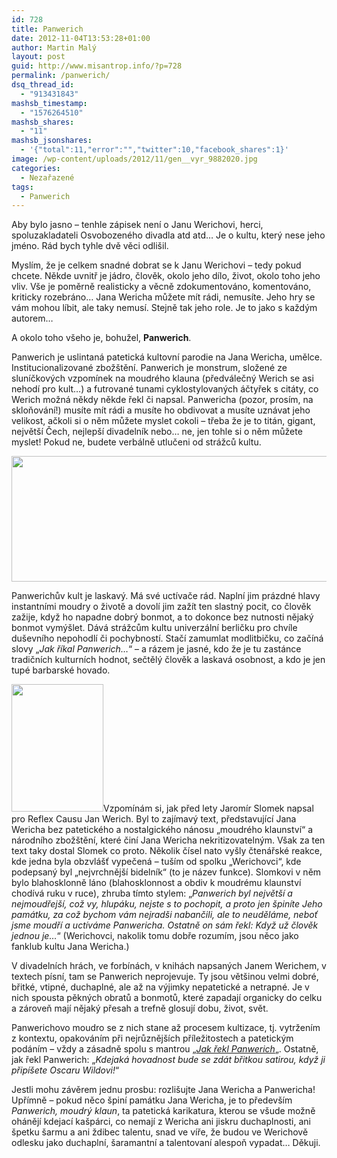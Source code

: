 ```yaml
---
id: 728
title: Panwerich
date: 2012-11-04T13:53:28+01:00
author: Martin Malý
layout: post
guid: http://www.misantrop.info/?p=728
permalink: /panwerich/
dsq_thread_id:
  - "913431843"
mashsb_timestamp:
  - "1576264510"
mashsb_shares:
  - "11"
mashsb_jsonshares:
  - '{"total":11,"error":"","twitter":10,"facebook_shares":1}'
image: /wp-content/uploads/2012/11/gen__vyr_9882020.jpg
categories:
  - Nezařazené
tags:
  - Panwerich
---
```

Aby bylo jasno &#8211; tenhle zápisek není o Janu Werichovi, herci, spoluzakladateli Osvobozeného divadla atd atd&#8230; Je o kultu, který nese jeho jméno. Rád bych tyhle dvě věci odlišil.

<!--more-->

Myslím, že je celkem snadné dobrat se k Janu Werichovi &#8211; tedy pokud chcete. Někde uvnitř je jádro, člověk, okolo jeho dílo, život, okolo toho jeho vliv. Vše je poměrně realisticky a věcně zdokumentováno, komentováno, kriticky rozebráno&#8230; Jana Wericha můžete mít rádi, nemusíte. Jeho hry se vám mohou líbit, ale taky nemusí. Stejně tak jeho role. Je to jako s každým autorem&#8230;

A okolo toho všeho je, bohužel, **Panwerich**.

Panwerich je uslintaná patetická kultovní parodie na Jana Wericha, umělce. Institucionalizované zbožštění. Panwerich je monstrum, složené ze sluníčkových vzpomínek na moudrého klauna (předválečný Werich se asi nehodí pro kult&#8230;) a futrované tunami cyklostylovaných áčtyřek s citáty, co Werich možná někdy někde řekl či napsal. Panwericha (pozor, prosím, na skloňování!) musíte mít rádi a musíte ho obdivovat a musíte uznávat jeho velikost, ačkoli si o něm můžete myslet cokoli &#8211; třeba že je to titán, gigant, největší Čech, nejlepší divadelník nebo&#8230; ne, jen tohle si o něm můžete myslet! Pokud ne, budete verbálně utlučeni od strážců kultu.

<a href="http://www.misantrop.info/?attachment_id=729" rel="attachment wp-att-729"><img class="aligncenter size-full wp-image-729" title="banner7" src="http://www.misantrop.info/wp-content/uploads/2012/11/banner7.jpg" alt="" width="600" height="201" srcset="https://www.misantrop.info/wp-content/uploads/2012/11/banner7.jpg 600w, https://www.misantrop.info/wp-content/uploads/2012/11/banner7-200x67.jpg 200w, https://www.misantrop.info/wp-content/uploads/2012/11/banner7-500x167.jpg 500w" sizes="(max-width: 600px) 100vw, 600px" /></a>

Panwerichův kult je laskavý. Má své uctívače rád. Naplní jim prázdné hlavy instantními moudry o životě a dovolí jim zažít ten slastný pocit, co člověk zažije, když ho napadne dobrý bonmot, a to dokonce bez nutnosti nějaký bonmot vymýšlet. Dává strážcům kultu univerzální berličku pro chvíle duševního nepohodlí či pochybností. Stačí zamumlat modlitbičku, co začíná slovy &#8222;_Jak říkal Panwerich&#8230;_&#8220; &#8211; a rázem je jasné, kdo že je tu zastánce tradičních kulturních hodnot, sečtělý člověk a laskavá osobnost, a kdo je jen tupé barbarské hovado.

<a href="http://www.misantrop.info/?attachment_id=730" rel="attachment wp-att-730"><img class="alignleft size-full wp-image-730" title="05vik09" src="http://www.misantrop.info/wp-content/uploads/2012/11/05vik09.jpg" alt="" width="147" height="204" srcset="https://www.misantrop.info/wp-content/uploads/2012/11/05vik09.jpg 147w, https://www.misantrop.info/wp-content/uploads/2012/11/05vik09-144x200.jpg 144w" sizes="(max-width: 147px) 100vw, 147px" /></a>Vzpomínám si, jak před lety Jaromír Slomek napsal pro Reflex Causu Jan Werich. Byl to zajímavý text, představující Jana Wericha bez patetického a nostalgického nánosu &#8222;moudrého klaunství&#8220; a národního zbožštění, které činí Jana Wericha nekritizovatelným. Však za ten text taky dostal Slomek co proto. Několik čísel nato vyšly čtenářské reakce, kde jedna byla obzvlášť vypečená &#8211; tuším od spolku &#8222;Werichovci&#8220;, kde podepsaný byl &#8222;nejvrchnější bidelník&#8220; (to je název funkce). Slomkovi v něm bylo blahosklonně láno (blahosklonnost a obdiv k moudrému klaunství chodívá ruku v ruce), zhruba tímto stylem: &#8222;_Panwerich byl největší a nejmoudřejší, což vy, hlupáku, nejste s to pochopit, a proto jen špiníte Jeho památku, za což bychom vám nejradši nabančili, ale to neuděláme, neboť jsme moudří a uctíváme Panwericha. Ostatně on sám řekl: Když už člověk jednou je&#8230;_&#8220; (Werichovci, nakolik tomu dobře rozumím, jsou něco jako fanklub kultu Jana Wericha.)

V divadelních hrách, ve forbínách, v knihách napsaných Janem Werichem, v textech písní, tam se Panwerich neprojevuje. Ty jsou většinou velmi dobré, břitké, vtipné, duchaplné, ale až na výjimky nepatetické a netrapné. Je v nich spousta pěkných obratů a bonmotů, které zapadají organicky do celku a zároveň mají nějaký přesah a trefně glosují dobu, život, svět.

Panwerichovo moudro se z nich stane až procesem kultizace, tj. vytržením z kontextu, opakováním při nejrůznějších příležitostech a patetickým podáním &#8211; vždy a zásadně spolu s mantrou &#8222;[_Jak řekl Panwerich_](https://www.google.cz/search?q=%22jak+%C5%99%C3%ADkal+pan+werich%22)&#8222;. Ostatně, jak řekl Panwerich: &#8222;_Kdejaká hovadnost bude se zdát břitkou satirou, když ji připíšete Oscaru Wildovi!_&#8220;

Jestli mohu závěrem jednu prosbu: rozlišujte Jana Wericha a Panwericha! Upřímně &#8211; pokud něco špiní památku Jana Wericha, je to především _Panwerich, moudrý klaun_, ta patetická karikatura, kterou se všude možně ohánějí kdejací kašpárci, co nemají z Wericha ani jiskru duchaplnosti, ani špetku šarmu a ani ždibec talentu, snad ve víře, že budou ve Werichově odlesku jako duchaplní, šaramantní a talentovaní alespoň vypadat&#8230; Děkuji.